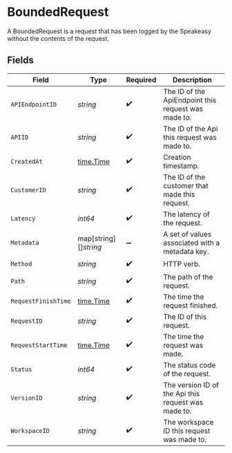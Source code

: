 # BoundedRequest

A BoundedRequest is a request that has been logged by the Speakeasy without the contents of the request.


## Fields

| Field                                               | Type                                                | Required                                            | Description                                         |
| --------------------------------------------------- | --------------------------------------------------- | --------------------------------------------------- | --------------------------------------------------- |
| `APIEndpointID`                                     | *string*                                            | :heavy_check_mark:                                  | The ID of the ApiEndpoint this request was made to. |
| `APIID`                                             | *string*                                            | :heavy_check_mark:                                  | The ID of the Api this request was made to.         |
| `CreatedAt`                                         | [time.Time](https://pkg.go.dev/time#Time)           | :heavy_check_mark:                                  | Creation timestamp.                                 |
| `CustomerID`                                        | *string*                                            | :heavy_check_mark:                                  | The ID of the customer that made this request.      |
| `Latency`                                           | *int64*                                             | :heavy_check_mark:                                  | The latency of the request.                         |
| `Metadata`                                          | map[string][]*string*                               | :heavy_minus_sign:                                  | A set of values associated with a metadata key.     |
| `Method`                                            | *string*                                            | :heavy_check_mark:                                  | HTTP verb.                                          |
| `Path`                                              | *string*                                            | :heavy_check_mark:                                  | The path of the request.                            |
| `RequestFinishTime`                                 | [time.Time](https://pkg.go.dev/time#Time)           | :heavy_check_mark:                                  | The time the request finished.                      |
| `RequestID`                                         | *string*                                            | :heavy_check_mark:                                  | The ID of this request.                             |
| `RequestStartTime`                                  | [time.Time](https://pkg.go.dev/time#Time)           | :heavy_check_mark:                                  | The time the request was made.                      |
| `Status`                                            | *int64*                                             | :heavy_check_mark:                                  | The status code of the request.                     |
| `VersionID`                                         | *string*                                            | :heavy_check_mark:                                  | The version ID of the Api this request was made to. |
| `WorkspaceID`                                       | *string*                                            | :heavy_check_mark:                                  | The workspace ID this request was made to.          |